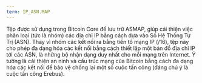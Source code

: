 ```yaml
---
term: IP_ASN.MAP
---
```


Tệp được sử dụng trong Bitcoin Core để lưu trữ ASMAP, giúp cải thiện việc phân loại (tức là nhóm) các địa chỉ IP bằng cách dựa vào Số Hệ Thống Tự Trị (ASN). Thay vì nhóm các kết nối ra bằng tiền tố mạng IP (/16), tệp này cho phép đa dạng hóa các kết nối bằng cách thiết lập một bản đồ địa chỉ IP tới các ASN, là những bộ nhận dạng duy nhất cho mỗi mạng trên Internet. Ý tưởng là cải thiện an ninh và cấu trúc mạng của Bitcoin bằng cách đa dạng hóa các kết nối để bảo vệ chống lại một số cuộc tấn công (đáng chú ý là cuộc tấn công Erebus).